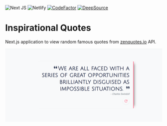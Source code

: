 ![Next JS](https://img.shields.io/badge/Next-black?style=flat&logo=next.js&logoColor=white) ![Netlify](https://img.shields.io/badge/Netlify-%23000000.svg?style=flat&logo=netlify&logoColor=white) [![CodeFactor](https://www.codefactor.io/repository/github/marckesin/inspirational-quotes/badge)](https://www.codefactor.io/repository/github/marckesin/inspirational-quotes) [![DeepSource](https://deepsource.io/gh/marckesin/Inspirational-Quotes.svg/?label=active+issues&token=JePQWXQkX4TrqsFdO0R3Tc8B)](https://deepsource.io/gh/marckesin/Inspirational-Quotes/?ref=repository-badge)

# Inspirational Quotes

Next.js application to view random famous quotes from [zenquotes.io](https://zenquotes.io) API.

![](./screenshot.png)
